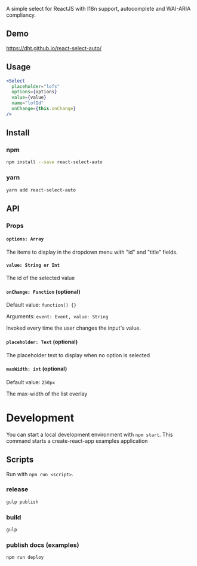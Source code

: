 A simple select for ReactJS with I18n support, autocomplete and WAI-ARIA compliancy.

## Demo

https://dht.github.io/react-select-auto/

## Usage

```jsx
<Select
  placeholder="lofs"
  options={options}
  value={value}
  name="lofId"
  onChange={this.onChange}
/>
```

## Install

### npm

```bash
npm install --save react-select-auto
```

### yarn

```bash
yarn add react-select-auto
```

## API

### Props

#### `options: Array`

The items to display in the dropdown menu with "id" and "title" fields.

#### `value: String or Int`

The id of the selected value

#### `onChange: Function` (optional)

Default value: `function() {}`

Arguments: `event: Event, value: String`

Invoked every time the user changes the input's value.

#### `placeholder: Text` (optional)

The placeholder text to display when no option is selected

#### `maxWidth: int` (optional)

Default value: `250px`

The max-width of the list overlay

# Development

You can start a local development environment with `npm start`. This command starts a create-react-app examples application

## Scripts

Run with `npm run <script>`.

### release

```bash
gulp publish
```

### build

```bash
gulp
```

### publish docs (examples)

```bash
npm run deploy
```
